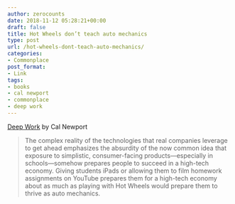 ```yaml
---
author: zerocounts
date: 2018-11-12 05:28:21+00:00
draft: false
title: Hot Wheels don’t teach auto mechanics
type: post
url: /hot-wheels-dont-teach-auto-mechanics/
categories:
- Commonplace
post_format:
- Link
tags:
- books
- cal newport
- commonplace
- deep work
---
```


[Deep Work](http://calnewport.com/books/deep-work/) by Cal Newport


<blockquote>The complex  reality of the technologies that real companies leverage to get ahead emphasizes the absurdity of the now common idea that exposure to simplistic, consumer-facing products—especially in schools—somehow prepares people to succeed in a high-tech economy. Giving students iPads or allowing them to film homework assignments on YouTube prepares them for a high-tech economy about as much as playing with Hot Wheels would prepare them to thrive as auto mechanics.</blockquote>
